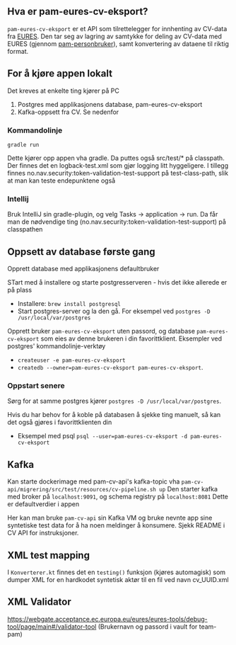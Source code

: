 ## Hva er pam-eures-cv-eksport? 
`pam-eures-cv-eksport` er et API som tilrettelegger for innhenting av CV-data fra [EURES](https://ec.europa.eu/eures/public/homepage). Den tar seg av lagring av samtykke for deling av CV-data med EURES (gjennom [pam-personbruker](https://github.com/navikt/pam-personbruker)), samt konvertering av dataene til riktig format. 

## For å kjøre appen lokalt

Det kreves at enkelte ting kjører på PC
1. Postgres med applikasjonens database, pam-eures-cv-eksport
1. Kafka-oppsett fra CV. Se nedenfor 

### Kommandolinje
`gradle run`

Dette kjører opp appen vha gradle. Da puttes også src/test/* på classpath. Der finnes det en logback-test.xml som gjør
logging litt hyggeligere. I tillegg finnes no.nav.security:token-validation-test-support på test-class-path, slik at man
kan teste endepunktene også 

### Intellij
Bruk IntelliJ sin gradle-plugin, og velg Tasks -> application -> run. Da får man de
nødvendige ting (no.nav.security:token-validation-test-support) på classpathen

## Oppsett av database første gang
Opprett database med applikasjonens defaultbruker 

STart med å installere og starte postgresserveren - hvis det ikke allerede er på plass
* Installere: `brew install postgresql`
* Start postgres-server og la den gå. For eksempel ved `postgres -D /usr/local/var/postgres`

Opprett bruker `pam-eures-cv-eksport` uten passord, og database `pam-eures-cv-eksport` som eies av denne brukeren i din 
favorittklient.
Eksempler ved postgres' kommandolinje-verktøy
* `createuser -e pam-eures-cv-eksport`
* `createdb --owner=pam-eures-cv-eksport pam-eures-cv-eksport`.

### Oppstart senere
Sørg for at samme postgres kjører `postgres -D /usr/local/var/postgres`.

Hvis du har behov for å koble på databasen å sjekke ting manuelt, så kan det også gjøres i favorittklienten din
* Eksempel med psql `psql --user=pam-eures-cv-eksport -d pam-eures-cv-eksport`

## Kafka
Kan starte dockerimage med pam-cv-api's kafka-topic vha `pam-cv-api/migrering/src/test/resources/cv-pipeline.sh up`
Den starter kafka med broker på `localhost:9091`, og schema registry på `localhost:8081` Dette
er defaultverdier i appen

Her kan man bruke  `pam-cv-api` sin Kafka VM og bruke nevnte app sine syntetiske test data for å ha noen meldinger 
å konsumere. Sjekk README i CV API for instruksjoner.

## XML test mapping
I `Konverterer.kt` finnes det en `testing()` funksjon (kjøres automagisk) som dumper XML for en hardkodet syntetisk 
aktør til en fil ved navn cv_UUID.xml

## XML Validator
https://webgate.acceptance.ec.europa.eu/eures/eures-tools/debug-tool/page/main#/validator-tool
(Brukernavn og passord i vault for team-pam)
